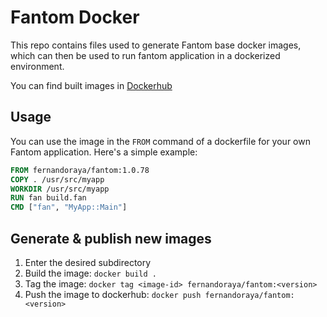 # Fantom Docker

This repo contains files used to generate Fantom base docker images, which can then be used to run
fantom application in a dockerized environment.

You can find built images in [Dockerhub](https://hub.docker.com/repository/docker/fernandoraya/fantom)

## Usage

You can use the image in the `FROM` command of a dockerfile for your own Fantom application.
Here's a simple example:

```dockerfile
FROM fernandoraya/fantom:1.0.78
COPY . /usr/src/myapp
WORKDIR /usr/src/myapp
RUN fan build.fan
CMD ["fan", "MyApp::Main"]
```

## Generate & publish new images

1. Enter the desired subdirectory
2. Build the image: `docker build .`
3. Tag the image: `docker tag <image-id> fernandoraya/fantom:<version>`
4. Push the image to dockerhub: `docker push fernandoraya/fantom:<version>`